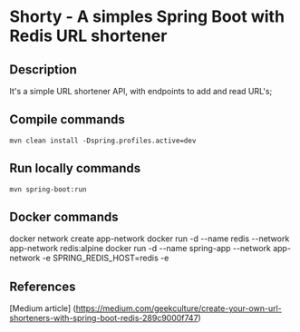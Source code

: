 # Shorty - A simples Spring Boot with Redis URL shortener

## Description
It's a simple URL shortener API, with endpoints to add and read URL's;

## Compile commands
```
mvn clean install -Dspring.profiles.active=dev
```

## Run locally commands
```
mvn spring-boot:run
```

## Docker commands
docker network create app-network
docker run -d --name redis --network app-network redis:alpine
docker run -d --name spring-app --network app-network -e SPRING_REDIS_HOST=redis -e

## References 
[Medium article] (https://medium.com/geekculture/create-your-own-url-shorteners-with-spring-boot-redis-289c9000f747)

